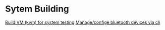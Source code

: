 # Sytem Building
[Build VM (kvm) for system testing]()
[Manage/confige bluetooth devices via cli]()


